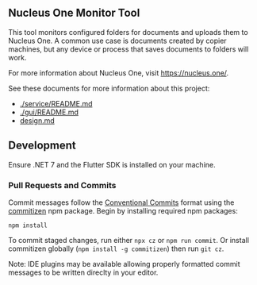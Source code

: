 ## Nucleus One Monitor Tool

This tool monitors configured folders for documents and uploads them to Nucleus
One. A common use case is documents created by copier machines, but any device
or process that saves documents to folders will work.

For more information about Nucleus One, visit https://nucleus.one/.

See these documents for more information about this project:
  - [./service/README.md](./service/README.md)
  - [./gui/README.md](./gui/README.md)
  - [design.md](./design.md)

## Development
Ensure .NET 7 and the Flutter SDK is installed on your machine.

### Pull Requests and Commits

Commit messages follow the [Conventional
Commits](https://www.conventionalcommits.org/en/v1.0.0/) format using the
[commitizen](https://commitizen.github.io/cz-cli/) npm package. Begin by
installing required npm packages:
```
npm install
```

To commit staged changes, run either `npx cz` or `npm run commit`. Or install
commitizen globally (`npm install -g commitizen`) then run `git cz`.

Note: IDE plugins may be available allowing properly formatted commit messages
to be written direclty in your editor.
